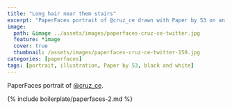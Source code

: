 ```yaml
---
title: "Long hair near them stairs"
excerpt: "PaperFaces portrait of @cruz_ce drawn with Paper by 53 on an iPad."
image: 
  path: &image ../assets/images/paperfaces-cruz-ce-twitter.jpg 
  feature: *image
  cover: true
  thumbnail: /assets/images/paperfaces-cruz-ce-twitter-150.jpg
categories: [paperfaces]
tags: [portrait, illustration, Paper by 53, black and white]
---
```


PaperFaces portrait of [@cruz_ce](https://twitter.com/cruz_ce).

{% include boilerplate/paperfaces-2.md %}
